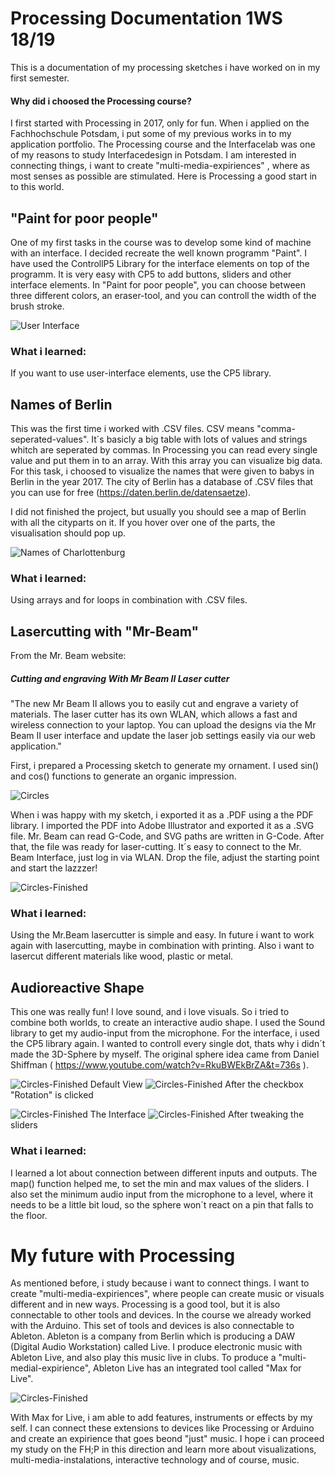 # Processing Documentation 1WS 18/19 
This is a documentation of my processing sketches i have worked on in my first semester.

#### Why did i choosed the Processing course?

I first started with Processing in 2017, only for fun. When i applied on the Fachhochschule Potsdam, i put some of my previous works in to my application portfolio. The Processing course and the Interfacelab was one of my reasons to study Interfacedesign in Potsdam.
I am interested in connecting things, i want to create "multi-media-expiriences" , where as most senses as possible are stimulated.
Here is Processing a good start in to this world.

## "Paint for poor people"

One of my first tasks in the course was to develop some kind of machine with an interface.
I decided recreate the well known programm "Paint". I have used the ControllP5 Library for the interface elements on top of the programm.
It is very easy with CP5 to add buttons, sliders and other interface elements. 
In "Paint for poor people", you can choose between three different colors, an eraser-tool, and you can controll the width of the brush stroke.

![User Interface](/images/pfpp3.png)

### What i learned:
If you want to use user-interface elements, use the CP5 library.

## Names of Berlin

This was the first time i worked with .CSV files. CSV means "comma-seperated-values". It´s basicly a big table with lots of values and strings whitch are seperated by commas. In Processing you can read every single value and put them in to an array. With this array you can visualize big data. 
For this task, i choosed to visualize the names that were given to babys in Berlin in the year 2017. The city of Berlin has a database of .CSV files that you can use for free (https://daten.berlin.de/datensaetze).

I did not finished the project, but usually you should see a map of Berlin with all the cityparts on it. If you hover over one of the parts, the visualisation should pop up.

![Names of Charlottenburg](/images/names1.png)

### What i learned: 
Using arrays and for loops in combination with .CSV files.

## Lasercutting with "Mr-Beam"

From the Mr. Beam website:

##### Cutting and engraving With Mr Beam II Laser cutter 

"The new Mr Beam II allows you to easily cut and engrave a variety of materials. The laser cutter has its own WLAN, which allows a fast and wireless connection to your laptop. You can upload the designs via the Mr Beam II user interface and update the laser job settings easily via our web application."

First, i prepared a Processing sketch to generate my ornament. I used sin() and cos() functions to generate an organic impression.

![Circles](/images/circles.png)

When i was happy with my sketch, i exported it as a .PDF using a the PDF library. I imported the PDF into Adobe Illustrator and exported it as a .SVG file. Mr. Beam can read G-Code, and SVG paths are written in G-Code. After that, the file was ready for laser-cutting.
It´s easy to connect to the Mr. Beam Interface, just log in via WLAN. Drop the file, adjust the starting point and start the lazzzer!

![Circles-Finished](/images/circles_lasered.jpg)

### What i learned: 
Using the Mr.Beam lasercutter is simple and easy. In future i want to work again with lasercutting, maybe in combination with printing. Also i want to lasercut different materials like wood, plastic or metal.

## Audioreactive Shape

This one was really fun! I love sound, and i love visuals. So i tried to combine both worlds, to create an interactive audio shape.
I used the Sound library to get my audio-input from the microphone. For the interface, i used the CP5 library again. I wanted to controll every single dot, thats why i didn´t made the 3D-Sphere by myself. The original sphere idea came from Daniel Shiffman ( https://www.youtube.com/watch?v=RkuBWEkBrZA&t=736s ).

![Circles-Finished](/images/3dshape3.png)
Default View
![Circles-Finished](/images/3dshape2.png)
After the checkbox "Rotation" is clicked


![Circles-Finished](/images/3dshape4.png)
The Interface
![Circles-Finished](/images/3dshape1.png)
After tweaking the sliders



### What i learned: 
I learned a lot about connection between different inputs and outputs. The map() function helped me, to set the min and max values of the sliders. I also set the minimum audio input from the microphone to a level, where it needs to be a little bit loud, so the sphere won´t react on a pin that falls to the floor. 

# My future with Processing

As mentioned before, i study because i want to connect things. I want to create "multi-media-expiriences", where people can create music or visuals different and in new ways. Processing is a good tool, but it is also connectable to other tools and devices. In the course we already worked with the Arduino. This set of tools and devices is also connectable to Ableton. 
Ableton is a company from Berlin which is producing a DAW (Digital Audio Workstation) called Live. I produce electronic music with Ableton Live, and also play this music live in clubs. To produce a "multi-medial-expirience", Ableton Live has an integrated tool called "Max for Live". 

![Circles-Finished](/images/maxforlive.png)

With Max for Live, i am able to add features, instruments or effects by my self. I can connect these extensions to devices like Processing or Arduino and create an expirience that goes beond "just" music.
I hope i can proceed my study on the FH;P in this direction and learn more about visualizations, multi-media-instalations, interactive technology and of course, music.
























